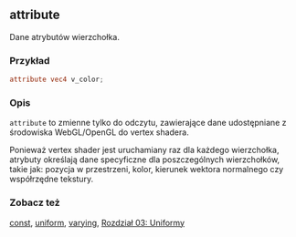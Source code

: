 ## attribute
Dane atrybutów wierzchołka.

### Przykład
```glsl
attribute vec4 v_color;
```

### Opis
`attribute` to zmienne tylko do odczytu, zawierające dane udostępniane z środowiska WebGL/OpenGL do vertex shadera.

Ponieważ vertex shader jest uruchamiany raz dla każdego wierzchołka, atrybuty określają dane specyficzne dla poszczególnych wierzchołków, takie jak: pozycja w przestrzeni, kolor, kierunek wektora normalnego czy współrzędne tekstury.

### Zobacz też
[const](/glossary/?lan=pl&search=const), [uniform](/glossary/?lan=pl&search=uniform), [varying](/glossary/?lan=pl&search=varying), [Rozdział 03: Uniformy](/03/?lan=pl)
